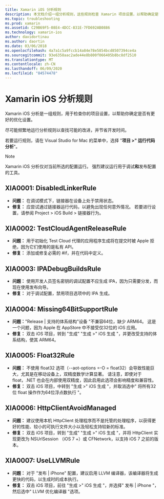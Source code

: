 ```yaml
---
title: Xamarin iOS 分析规则
description: 本文档介绍一组分析规则，这些规则检查 Xamarin 项目设置，以帮助确定是否有更多/更好的优化设置。
ms.topic: troubleshooting
ms.prod: xamarin
ms.assetid: C29B69F5-08E4-4DCC-831E-7FD692AB0886
ms.technology: xamarin-ios
author: davidortinau
ms.author: daortin
ms.date: 03/06/2018
ms.openlocfilehash: 4a7a1c5a9fccb14a84e78e5854bcd8507394ce4a
ms.sourcegitcommit: 93e6358aac2ade44e8b800f066405b8bc8df2510
ms.translationtype: MT
ms.contentlocale: zh-CN
ms.lasthandoff: 06/09/2020
ms.locfileid: "84574478"
---
```

# <a name="xamarinios-analysis-rules"></a>Xamarin iOS 分析规则

Xamarin iOS 分析是一组规则，用于检查你的项目设置，以帮助你确定是否有更好的优化设置。

尽可能频繁地运行分析规则以查找可能的改进，并节省开发时间。

若要运行规则，请在 Visual Studio for Mac 的菜单中，选择 "**项目 >" 运行代码分析**"。

> [!NOTE]
> Xamarin iOS 分析仅对当前所选的配置运行。 强烈建议运行用于调试**和**发布配置的工具。

<a name="XIA0001"></a>

## <a name="xia0001-disabledlinkerrule"></a>XIA0001: DisabledLinkerRule

- **问题：** 在调试模式下，链接器在设备上处于禁用状态。
- **修复：** 应尝试通过链接器运行代码，以避免出现任何意外情况。
若要进行设置，请参阅 Project > iOS Build > 链接器行为。

<a name="XIA0002"></a>

## <a name="xia0002-testcloudagentreleaserule"></a>XIA0002: TestCloudAgentReleaseRule

- **问题：** 用于初始化 Test Cloud 代理的应用程序生成将在提交时被 Apple 拒绝，因为它们使用的是私有 API。
- **修复：** 添加或修复必需的 #if，并在代码中定义。

<a name="XIA0003"></a>

## <a name="xia0003-ipadebugbuildsrule"></a>XIA0003: IPADebugBuildsRule

- **问题：** 使用开发人员签名密钥的调试配置不应生成 IPA，因为只需要分发，而现在使用发布向导。
- **修复：** 对于调试配置，禁用项目选项中的 IPA 生成。

<a name="XIA0004"></a>

## <a name="xia0004-missing64bitsupportrule"></a>XIA0004: Missing64BitSupportRule

- **问题：**"Release | 支持的体系结构"设备 "不兼容64位，缺少 ARM64。 这是一个问题，因为 Apple 在 AppStore 中不接受仅32位的 iOS 应用。
- **修复：** 双击 iOS 项目，转到 "生成" "生成 >" iOS 生成 "，并更改受支持的体系结构，使其 ARM64。

<a name="XIA0005"></a>

## <a name="xia0005-float32rule"></a>XIA0005: Float32Rule

- **问题：** 不使用 float32 选项（--aot-options =-O = float32）会导致性能巨大，尤其是在移动设备上，双精度数学计算显著。 请注意，即使对于 float，.NET 也会在内部使用双精度，因此启用此选项会影响精度和兼容性。
- **修复：** 双击 iOS 项目，中转到 "生成 >" iOS 生成 "，并取消选中" 将所有32位 float 操作作为64位浮点数执行 "。

<a name="XIA0006"></a>

## <a name="xia0006-httpclientavoidmanaged"></a>XIA0006: HttpClientAvoidManaged

- **问题：** 建议使用本机 HttpClient 处理程序而不是托管的处理程序，以获得更好的性能、较小的可执行文件大小以及轻松支持较新的标准。
- **修复：** 双击 iOS 项目，转到 "生成" "生成 >" iOS 生成 "，并将 HttpClient 实现更改为 NSUrlSession （iOS 7 +）或 CFNetwork，以支持 iOS 7 之前的版本。

<a name="XIA0007"></a>

## <a name="xia0007-usellvmrule"></a>XIA0007: UseLLVMRule

- **问题：** 对于 "发布 | iPhone" 配置，建议启用 LLVM 编译器，该编译器将生成更快的代码，以生成时的成本执行。
- **修复：** 双击 iOS 项目，前往 "生成 >" iOS 生成 "，并选择" 发布 | iPhone "，然后选中" LLVM 优化编译器 "选项。
